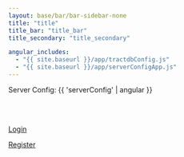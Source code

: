 ```yaml
---
layout: base/bar/bar-sidebar-none
title: "title"
title_bar: "title_bar"
title_secondary: "title_secondary"

angular_includes:
  - "{{ site.baseurl }}/app/tractdbConfig.js"
  - "{{ site.baseurl }}/app/serverConfigApp.js"
---
```


<div ng-app="serverConfigApp" ng-controller="serverConfigController" ng-strict-di>
  <p>Server Config: {{ 'serverConfig' | angular }}</p>
  <br/>
  <br/>
  <p><a href = "/login">Login</a></p>
  <p><a href = "/register">Register</a></p>
</div>
